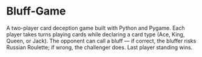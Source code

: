 # Bluff-Game
A two-player card deception game built with Python and Pygame. Each player takes turns playing cards while declaring a card type (Ace, King, Queen, or Jack). The opponent can call a bluff — if correct, the bluffer risks Russian Roulette; if wrong, the challenger does. Last player standing wins.
